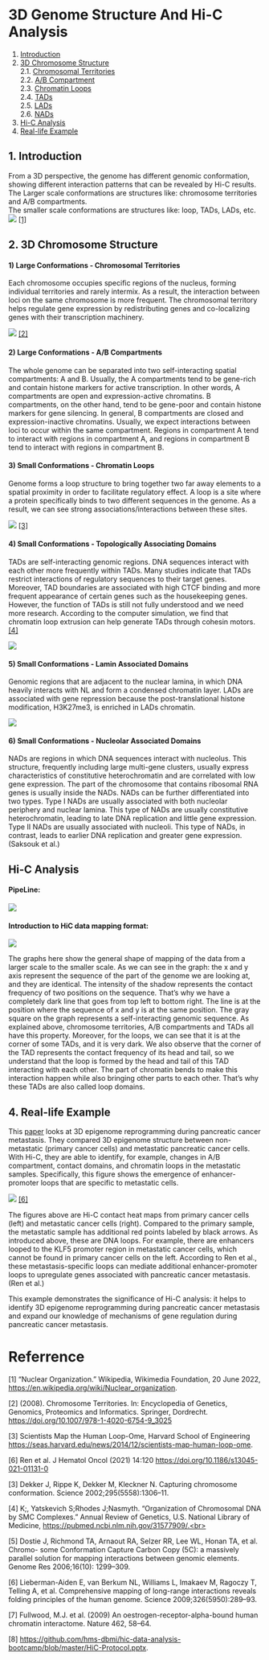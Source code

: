 
# 3D Genome Structure And Hi-C Analysis
1. [Introduction](#231)
2. [3D Chromosome Structure](#232)<br>
    2.1. [Chromosomal Territories](#2321)<br>
    2.2. [A/B Compartment](#2322)<br>
    2.3. [Chromatin Loops](#2323)<br>
    2.4. [TADs](#2324)<br>
    2.5. [LADs](#2325)<br>
    2.6. [NADs](#2326)
3. [Hi-C Analysis](#233)
4. [Real-life Example](#234)




## 1. Introduction<a name="231"></a> 

From a 3D perspective, the genome has different genomic conformation, showing different interaction patterns that can be revealed by Hi-C results.<br>
The Larger scale conformations are structures like: chromosome territories and A/B compartments.<br>
The smaller scale conformations are structures like: loop, TADs, LADs, etc.<br>
![](Structure.png) [[1]](https://en.wikipedia.org/wiki/Nuclear_organization)


## 2. 3D Chromosome Structure <a name="232"></a>

#### 1) Large Conformations - Chromosomal Territories<a name="2321"></a>
Each chromosome occupies specific regions of the nucleus, forming individual territories and rarely intermix. As a result, the interaction between loci on the same chromosome is more frequent. The chromosomal territory helps regulate gene expression by redistributing genes and co-localizing genes with their transcription machinery.

![](LargeConformation.png)
[[2]](https://doi.org/10.1007/978-1-4020-6754-9_3025)

#### 2) Large Conformations - A/B Compartments<a name="2322"></a>
The whole genome can be separated into two self-interacting spatial compartments: A and B. Usually, the A compartments tend to be gene-rich and contain histone markers for active transcription. In other words, A compartments are open and expression-active chromatins. B compartments, on the other hand, tend to be gene-poor and contain histone markers for gene silencing. In general, B compartments are closed and expression-inactive chromatins. Usually, we expect interactions between loci to occur within the same compartment. Regions in compartment A tend to interact with regions in compartment A, and regions in compartment B tend to interact with regions in compartment B. 

#### 3) Small Conformations - Chromatin Loops<a name="2323"></a>
Genome forms a loop structure to bring together two far away elements to a spatial proximity in order to facilitate regulatory effect.
A loop is a site where a protein specifically binds to two different sequences in the genome. As a result, we can see strong associations/interactions between these sites. 

![](Loop.png)
[[3]](https://seas.harvard.edu/news/2014/12/scientists-map-human-loop-ome)

#### 4) Small Conformations - Topologically Associating Domains<a name="2324"></a>
TADs are self-interacting genomic regions. DNA sequences interact with each other more frequently within TADs. Many studies indicate that TADs restrict interactions of regulatory sequences to their target genes. Moreover, TAD boundaries are associated with high CTCF binding and more frequent appearance of certain genes such as the housekeeping genes. However, the function of TADs is still not fully understood and we need more research. According to the computer simulation, we find that chromatin loop extrusion can help generate TADs through cohesin motors. [[4]](https://www.annualreviews.org/doi/10.1146/annurev-genet-112618-043633)

![](TAD.png)

#### 5) Small Conformations - Lamin Associated Domains<a name="2325"></a>
Genomic regions that are adjacent to the nuclear lamina, in which DNA heavily interacts with NL and form a condensed chromatin layer. LADs are associated with gene repression because the post-translational histone modification, H3K27me3, is enriched in LADs chromatin. 

![](LAD.png)

#### 6) Small Conformations - Nucleolar Associated Domains<a name="2326"></a>
NADs are regions in which DNA sequences interact with nucleolus. This structure, frequently including large multi-gene clusters, usually express characteristics of constitutive heterochromatin and are correlated with low gene expression. The part of the chromosome that contains ribosomal RNA genes is usually inside the NADs. NADs can be further differentiated into two types. Type I NADs are usually associated with both nucleolar periphery and nuclear lamina. This type of NADs are usually constitutive heterochromatin, leading to late DNA replication and little gene expression. Type II NADs are usually associated with nucleoli. This type of NADs, in contrast, leads to earlier DNA replication and greater gene expression. (Saksouk et al.)


## Hi-C Analysis<a name="233"></a>

#### PipeLine:

![](WorkFlow.png)

#### Introduction to HiC data mapping format:

![](Structure_VS_HiC.png)

The graphs here show the general shape of mapping of the data from a larger scale to the smaller scale. As we can see in the graph: the x and y axis represent the sequence of the part of the genome we are looking at, and they are identical. The intensity of the shadow represents the contact frequency of two positions on the sequence. That’s why we have a completely dark line that goes from top left to bottom right. The line is at the position where the sequence of x and y is at the same position. The gray square on the graph represents a self-interacting genomic sequence. As explained above, chromosome territories, A/B compartments and TADs all have this property. Moreover, for the loops, we can see that it is at the corner of some TADs, and it is very dark.  We also observe that the corner of the TAD represents the contact frequency of its head and tail, so we understand that the loop is formed by the head and tail of this TAD interacting with each other. The part of chromatin bends to make this interaction happen while also bringing other parts to each other. That’s why these TADs are also called loop domains.

## 4. Real-life Example<a name="234"></a> 
This [paper](https://doi.org/10.1186/s13045-021-01131-0) looks at 3D epigenome reprogramming during pancreatic cancer metastasis.
They compared 3D epigenome structure between non-metastatic (primary cancer cells) and metastatic pancreatic cancer cells.
With Hi-C, they are able to identify, for example, changes in A/B compartment, contact domains, and chromatin loops in the metastatic samples. Specifically, this figure shows the emergence of enhancer-promoter loops that are specific to metastatic cells.
 
![](Application.png)
[[6]](https://doi.org/10.1186/s13045-021-01131-0)

The figures above are Hi-C contact heat maps from primary cancer cells (left) and metastatic cancer cells (right). Compared to the primary sample, the metastatic sample has additional red points labeled by black arrows. As introduced above, these are DNA loops. For example, there are enhancers looped to the KLF5 promoter region in metastatic cancer cells, which cannot be found in primary cancer cells on the left. According to Ren et al., these metastasis-specific loops can mediate additional enhancer-promoter loops to upregulate genes associated with pancreatic cancer metastasis. (Ren et al.) 

This example demonstrates the significance of Hi-C analysis: it helps to identify 3D epigenome reprogramming during pancreatic cancer metastasis and expand our knowledge of mechanisms of gene regulation during pancreatic cancer metastasis.


# Referrence
[1] “Nuclear Organization.” Wikipedia, Wikimedia Foundation, 20 June 2022, https://en.wikipedia.org/wiki/Nuclear_organization. 
<br>

[2] (2008). Chromosome Territories. In: Encyclopedia of Genetics, Genomics, Proteomics and Informatics. Springer, Dordrecht. https://doi.org/10.1007/978-1-4020-6754-9_3025

[3] Scientists Map the Human Loop-Ome, Harvard School of Engineering https://seas.harvard.edu/news/2014/12/scientists-map-human-loop-ome. 

[6] Ren et al. J Hematol Oncol (2021) 14:120 https://doi.org/10.1186/s13045-021-01131-0


[3] Dekker J, Rippe K, Dekker M, Kleckner N. Capturing chromosome conformation. Science 2002;295(5558):1306–11.<br>

[4] K;, Yatskevich S;Rhodes J;Nasmyth. “Organization of Chromosomal DNA by SMC Complexes.” Annual Review of Genetics, U.S. National Library of Medicine, https://pubmed.ncbi.nlm.nih.gov/31577909/.<br>

[5] Dostie J, Richmond TA, Arnaout RA, Selzer RR, Lee WL, Honan TA, et al. Chromo- some Conformation Capture Carbon Copy (5C): a massively parallel solution for mapping interactions between genomic elements. Genome Res 2006;16(10): 1299–309.<br>

[6] Lieberman-Aiden E, van Berkum NL, Williams L, Imakaev M, Ragoczy T, Telling A, et al. Comprehensive mapping of long-range interactions reveals folding principles of the human genome. Science 2009;326(5950):289–93.<br>

[7] Fullwood, M.J. et al. (2009) An oestrogen-receptor-alpha-bound human chromatin interactome. Nature 462, 58–64.<br>

[8] https://github.com/hms-dbmi/hic-data-analysis-bootcamp/blob/master/HiC-Protocol.pptx.

